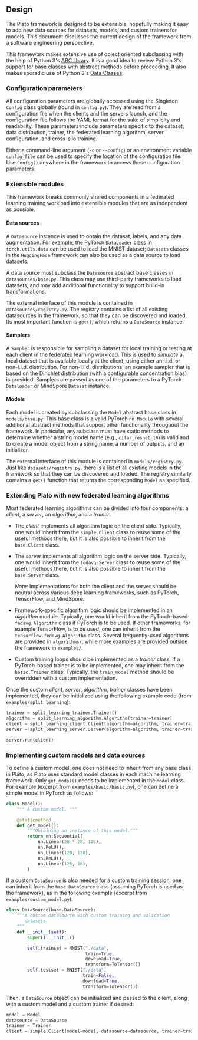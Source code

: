 
## Design

The Plato framework is designed to be extensible, hopefully making it easy to add new data sources for datasets, models, and custom trainers for models. This document discusses the current design of the framework from a software engineering perspective.

This framework makes extensive use of object oriented subclassing with the help of Python 3's [ABC library](https://docs.python.org/3/library/abc.html). It is a good idea to review Python 3's support for base classes with abstract methods before proceeding. It also makes sporadic use of Python 3's [Data Classes](https://docs.python.org/3/library/dataclasses.html).

### Configuration parameters

All configuration parameters are globally accessed using the Singleton `Config` class globally (found in `config.py`). They are read from a configuration file when the clients and the servers launch, and the configuration file follows the YAML format for the sake of simplicity and readability. These parameters include parameters specific to the dataset, data distribution, trainer, the federated learning algorithm, server configuration, and cross-silo training.

Either a command-line argument (`-c` or `--config`) or an environment variable `config_file` can be used to specify the location of the configuration file. Use `Config()` anywhere in the framework to access these configuration parameters.

### Extensible modules

This framework breaks commonly shared components in a federated learning training workload into extensible modules that are as independent as possible.

#### Data sources

A `Datasource` instance is used to obtain the dataset, labels, and any data augmentation. For example, the PyTorch `DataLoader` class in `torch.utils.data` can be used to load the MNIST dataset; `Datasets` classes in the `HuggingFace` framework can also be used as a data source to load datasets.

A data source must subclass the `Datasource` abstract base classes in `datasources/base.py`. This class may use third-party frameworks to load datasets, and may add additional functionality to support build-in transformations.

The external interface of this module is contained in `datasources/registry.py`. The registry contains a list of all existing datasources in the framework, so that they can be discovered and loaded. Its most important function is `get()`, which returns a `DataSource` instance.

#### Samplers 

A `Sampler` is responsible for sampling a dataset for local training or testing at each client in the federated learning workload. This is used to *simulate* a local dataset that is available locally at the client, using either an i.i.d. or non-i.i.d. distribution. For non-i.i.d. distributions, an example sampler that is based on the Dirichlet distribution (with a configurable concentration bias) is provided. Samplers are passed as one of the parameters to a PyTorch `Dataloader` or MindSpore `Dataset` instance.

#### Models

Each model is created by subclassing the `Model` abstract base class in `models/base.py`. This base class is a valid PyTorch `nn.Module` with several additional abstract methods that support other functionality throughout the framework. In particular, any subclass must have static methods to determine whether a string model name (e.g., `cifar_resnet_18`) is valid and to create a model object from a string name, a number of outputs, and an initializer.

The external interface of this module is contained in `models/registry.py`. Just like `datasets/registry.py`, there is a list of all existing models in the framework so that they can be discovered and loaded. The registry similarly contains a `get()` function that returns the corresponding `Model` as specified. 

### Extending Plato with new federated learning algorithms

Most federated learning algorithms can be divided into four components: a *client*, a *server*, an *algorithm*, and a *trainer*.

- The *client* implements all algorithm logic on the client side. Typically, one would inherit from the `simple.Client` class to reuse some of the useful methods there, but it is also possible to inherit from the `base.Client` class.

- The *server* implements all algorithm logic on the server side. Typically, one would inherit from the `fedavg.Server` class to reuse some of the useful methods there, but it is also possible to inherit from the `base.Server` class.

    *Note:* Implementations for both the client and the server should be neutral across various deep learning frameworks, such as PyTorch, TensorFlow, and MindSpore.

- Framework-specific algorithm logic should be implemented in an *algorithm* module. Typically, one would inherit from the PyTorch-based `fedavg.Algorithm` class if PyTorch is to be used. If other frameworks, for example TensorFlow, is to be used, one can inherit from the `tensorflow.fedavg.Algorithm` class. Several frequently-used algorithms are provided in `algorithms/`, while more examples are provided outside the framework in `examples/`.

- Custom training loops should be implemented as a *trainer* class. If a PyTorch-based trainer is to be implemented, one may inherit from the `basic.Trainer` class. Typically, the `train_model` method should be overridden with a custom implementation.

Once the custom *client*, *server*, *algorithm*, *trainer* classes have been implemented, they can be initialized using the following example code (from `examples/split_learning`):

```python
trainer = split_learning_trainer.Trainer()
algorithm = split_learning_algorithm.Algorithm(trainer=trainer)
client = split_learning_client.Client(algorithm=algorithm, trainer=trainer)
server = split_learning_server.Server(algorithm=algorithm, trainer=trainer)

server.run(client)
```

### Implementing custom models and data sources

To define a custom model, one does not need to inherit from any base class in Plato, as Plato uses standard model classes in each machine learning framework. Only `get_model()` needs to be implemented in the `Model` class. For example (excerpt from `examples/basic/basic.py`), one can define a simple model in PyTorch as follows:

```python
class Model():
    """ A custom model. """

    @staticmethod
    def get_model():
        """Obtaining an instance of this model."""
        return nn.Sequential(
            nn.Linear(28 * 28, 128),
            nn.ReLU(),
            nn.Linear(128, 128),
            nn.ReLU(),
            nn.Linear(128, 10),
        )
```

If a custom `DataSource` is also needed for a custom training session, one can inherit from the `base.DataSource` class (assuming PyTorch is used as the framework), as in the following example (excerpt from `examples/custom_model.py`):

```python
class DataSource(base.DataSource):
    """A custom datasource with custom training and validation
       datasets.
    """
    def __init__(self):
        super().__init__()

        self.trainset = MNIST("./data",
                              train=True,
                              download=True,
                              transform=ToTensor())
        self.testset = MNIST("./data",
                             train=False,
                             download=True,
                             transform=ToTensor())
```

Then, a `DataSource` object can be initialized and passed to the client, along with a custom model and a custom trainer if desired:

```python
model = Model
datasource = DataSource
trainer = Trainer
client = simple.Client(model=model, datasource=datasource, trainer=trainer)
```


